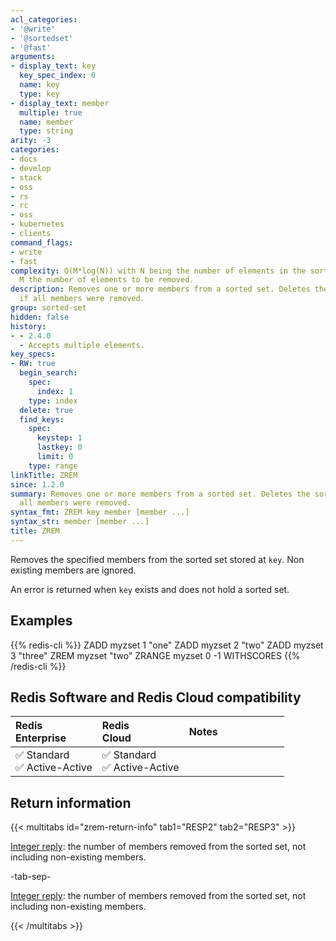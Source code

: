 ```yaml
---
acl_categories:
- '@write'
- '@sortedset'
- '@fast'
arguments:
- display_text: key
  key_spec_index: 0
  name: key
  type: key
- display_text: member
  multiple: true
  name: member
  type: string
arity: -3
categories:
- docs
- develop
- stack
- oss
- rs
- rc
- oss
- kubernetes
- clients
command_flags:
- write
- fast
complexity: O(M*log(N)) with N being the number of elements in the sorted set and
  M the number of elements to be removed.
description: Removes one or more members from a sorted set. Deletes the sorted set
  if all members were removed.
group: sorted-set
hidden: false
history:
- - 2.4.0
  - Accepts multiple elements.
key_specs:
- RW: true
  begin_search:
    spec:
      index: 1
    type: index
  delete: true
  find_keys:
    spec:
      keystep: 1
      lastkey: 0
      limit: 0
    type: range
linkTitle: ZREM
since: 1.2.0
summary: Removes one or more members from a sorted set. Deletes the sorted set if
  all members were removed.
syntax_fmt: ZREM key member [member ...]
syntax_str: member [member ...]
title: ZREM
---
```

Removes the specified members from the sorted set stored at `key`.
Non existing members are ignored.

An error is returned when `key` exists and does not hold a sorted set.

## Examples

{{% redis-cli %}}
ZADD myzset 1 "one"
ZADD myzset 2 "two"
ZADD myzset 3 "three"
ZREM myzset "two"
ZRANGE myzset 0 -1 WITHSCORES
{{% /redis-cli %}}

## Redis Software and Redis Cloud compatibility

| Redis<br />Enterprise | Redis<br />Cloud | <span style="min-width: 9em; display: table-cell">Notes</span> |
|:----------------------|:-----------------|:------|
| <span title="Supported">&#x2705; Standard</span><br /><span title="Supported"><nobr>&#x2705; Active-Active</nobr></span> | <span title="Supported">&#x2705; Standard</span><br /><span title="Supported"><nobr>&#x2705; Active-Active</nobr></span> |  |

## Return information

{{< multitabs id="zrem-return-info" 
    tab1="RESP2" 
    tab2="RESP3" >}}

[Integer reply](../../develop/reference/protocol-spec#integers): the number of members removed from the sorted set, not including non-existing members.

-tab-sep-

[Integer reply](../../develop/reference/protocol-spec#integers): the number of members removed from the sorted set, not including non-existing members.

{{< /multitabs >}}
